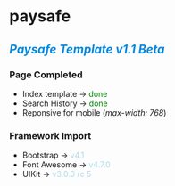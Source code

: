 # paysafe

## ***<span style="color: #0088dd">Paysafe Template v1.1 Beta</span>***

### Page Completed
- Index template -> <span style="color: green">done</span>
- Search History -> <span style="color: green">done</span>
- Reponsive for mobile (*max-width: 768*)

### Framework Import
- Bootstrap -> <span style="color: lightblue">v4.1</span>
- Font Awesome -> <span style="color: lightblue">v4.7.0</span>
- UIKit -> <span style="color: lightblue">v3.0.0 rc 5</span>